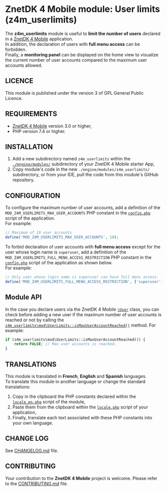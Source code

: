 # ZnetDK 4 Mobile module: User limits (z4m_userlimits)
The **z4m_userlimits** module is useful to **limit the number of users** declared in a [ZnetDK 4 Mobile](/../../../znetdk4mobile) application.  
In addition, the declaration of users with **full menu access** can be forbidden.  
Finally, a **monitoring panel** can be displayed on the home view to visualize the current number of user accounts compared to the maximum user accounts allowed.

## LICENCE
This module is published under the version 3 of GPL General Public Licence.

## REQUIREMENTS
- [ZnetDK 4 Mobile](/../../../znetdk4mobile) version 3.0 or higher,
- PHP version 7.4 or higher.

## INSTALLATION
1. Add a new subdirectory named `z4m_userlimits` within the
[`./engine/modules/`](/../../../znetdk4mobile/tree/master/engine/modules/) subdirectory of your
ZnetDK 4 Mobile starter App,
2. Copy module's code in the new `./engine/modules/z4m_userlimits/` subdirectory,
or from your IDE, pull the code from this module's GitHub repository.

## CONFIGURATION
To configure the maximum number of user accounts, add a definition of the `MOD_Z4M_USERLIMITS_MAX_USER_ACCOUNTS` PHP constant in the [`config.php`](/../../../znetdk4mobile/blob/master/applications/default/app/config.php) script of the application.  
For example:
```php
// Maximum of 10 user accounts
define('MOD_Z4M_USERLIMITS_MAX_USER_ACCOUNTS', 10);
```
To forbid declaration of user accounts with **full menu access** except for the user whose login name is `superuser`, add a definition of the `MOD_Z4M_USERLIMITS_FULL_MENU_ACCESS_RESTRICTION` PHP constant in the [`config.php`](/../../../znetdk4mobile/blob/master/applications/default/app/config.php) script of the application as shown below.  
For example:
```php
// Only user whose login name is superuser can have full menu access.
define('MOD_Z4M_USERLIMITS_FULL_MENU_ACCESS_RESTRICTION', ['superuser']);
```
## Module API
In the case you declare users via the ZnetDK 4 Mobile [`\User`](/../../../znetdk4mobile/tree/master/engine/core/User.php) class, you can check before adding a new user if the maximum number of user accounts is reached or not by calling the [`z4m_userlimits\mod\UserLimits::isMaxUserAccountReached()`](mod/UserLimits.php) method.
For example:
```php
if (z4m_userlimits\mod\UserLimits::isMaxUserAccountReached()) {
    return FALSE; // Max user accounts is reached.
}
```

## TRANSLATIONS ##
This module is translated in **French**, **English** and **Spanish** languages.  
To translate this module in another language or change the standard translations:
1. Copy in the clipboard the PHP constants declared within the 
[`locale_en.php`](mod/lang/locale_en.php) script of the module,
2. Paste them from the clipboard within the
[`locale.php`](/../../../znetdk4mobile/blob/master/applications/default/app/lang/locale.php) script of your application,   
3. Finally, translate each text associated with these PHP constants into your own language.

## CHANGE LOG
See [CHANGELOG.md](CHANGELOG.md) file.

## CONTRIBUTING
Your contribution to the **ZnetDK 4 Mobile** project is welcome. Please refer to the [CONTRIBUTING.md](https://github.com/pascal-martinez/znetdk4mobile/blob/master/CONTRIBUTING.md) file.
